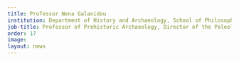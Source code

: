```yaml
---
title: Professor Nena Galanidou
institution: Department of History and Archaeology, School of Philosophy, University of Crete
job-title: Professor of Prehistoric Archaeology, Director of the Paleolithic Lesbos Project
order: 17
image:
layout: news
---
```

